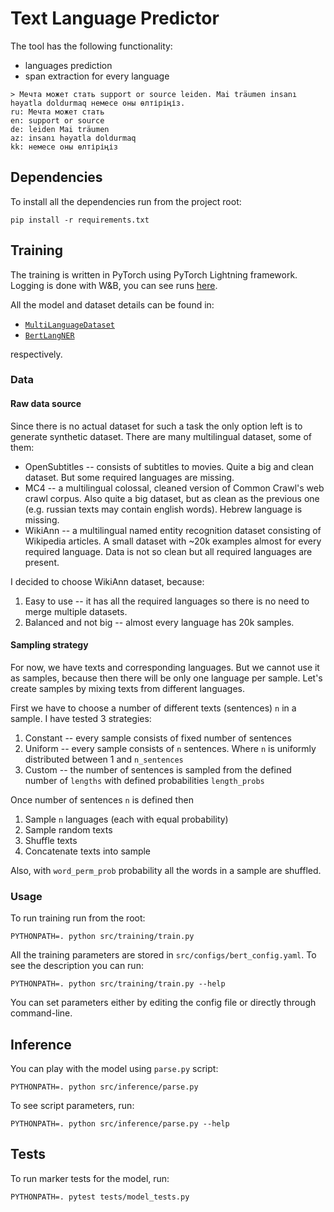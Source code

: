 # Text Language Predictor

The tool has the following functionality:
* languages prediction
* span extraction for every language

```
> Мечта может стать support or source leiden. Mai träumen insanı həyatla doldurmaq немесе оны өлтіріңіз.
ru: Мечта может стать
en: support or source
de: leiden Mai träumen
az: insanı həyatla doldurmaq
kk: немесе оны өлтіріңіз
```

## Dependencies
To install all the dependencies run from the project root:
```
pip install -r requirements.txt
```

## Training
The training is written in PyTorch using PyTorch Lightning framework. Logging is done with 
W&B, you can see runs [here](https://wandb.ai/falca/text-lang-predictor?workspace=user-falca).

All the model and dataset details can be found in:
* [`MultiLanguageDataset`](https://github.com/Mogreine/text-language-predictor/blob/main/src/training/dataset.py#L35)
* [`BertLangNER`](https://github.com/Mogreine/text-language-predictor/blob/main/src/training/model.py#L11)

respectively.

### Data
#### Raw data source
Since there is no actual dataset for such a task the only option left is to generate synthetic dataset. 
There are many multilingual dataset, some of them:
* OpenSubtitles -- consists of subtitles to movies. Quite a big and clean dataset. But some required languages are missing.
* MC4 -- a multilingual colossal, cleaned version of Common Crawl's web crawl corpus. Also quite a big dataset, but as clean as the previous one (e.g. russian texts may contain english words). Hebrew language is missing.
* WikiAnn -- a multilingual named entity recognition dataset consisting of Wikipedia articles. A small dataset with ~20k examples almost for every required language. Data is not so clean but all required languages are present.

I decided to choose WikiAnn dataset, because:
1. Easy to use -- it has all the required languages so there is no need to merge multiple datasets.
2. Balanced and not big -- almost every language has 20k samples.

#### Sampling strategy
For now, we have texts and corresponding languages. But we cannot use it as samples, because then there will be only one language per sample.
Let's create samples by mixing texts from different languages.

First we have to choose a number of different texts (sentences) `n` in a sample. I have tested 3 strategies:
1. Constant -- every sample consists of fixed number of sentences
2. Uniform -- every sample consists of `n` sentences. Where `n` is uniformly distributed between 1 and `n_sentences`
3. Custom -- the number of sentences is sampled from the defined number of `lengths` with defined probabilities `length_probs`

Once number of sentences `n` is defined then
1. Sample `n` languages (each with equal probability)
2. Sample random texts
3. Shuffle texts
4. Concatenate texts into sample

Also, with `word_perm_prob` probability all the words in a sample are shuffled.

### Usage

To run training run from the root:
```
PYTHONPATH=. python src/training/train.py
```

All the training parameters are stored in `src/configs/bert_config.yaml`. To see the description
 you can run:
```
PYTHONPATH=. python src/training/train.py --help
```
You can set parameters either by editing the config file or directly through command-line.

## Inference
You can play with the model using `parse.py` script:
```
PYTHONPATH=. python src/inference/parse.py
```

To see script parameters, run:
```
PYTHONPATH=. python src/inference/parse.py --help
```

## Tests
To run marker tests for the model, run:
```
PYTHONPATH=. pytest tests/model_tests.py
```
